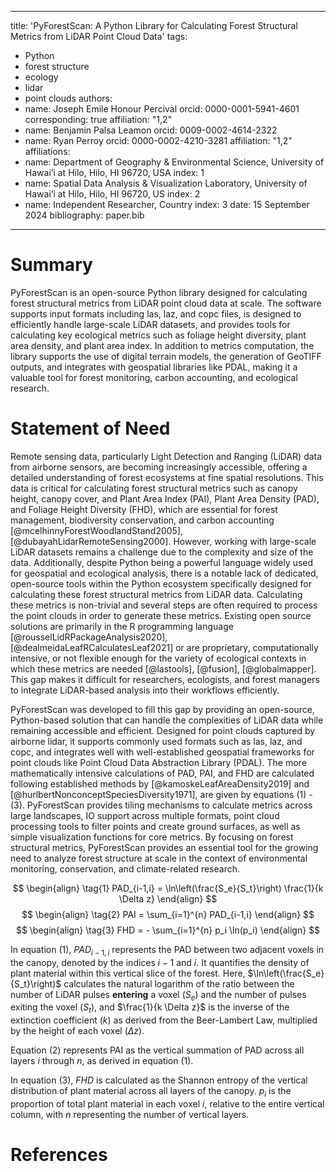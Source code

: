 
---
title: 'PyForestScan: A Python Library for Calculating Forest Structural Metrics from LiDAR Point Cloud Data'
tags:
  - Python
  - forest structure
  - ecology
  - lidar
  - point clouds
authors:
  - name: Joseph Emile Honour Percival
    orcid: 0000-0001-5941-4601
    corresponding: true
    affiliation: "1,2"
  - name: Benjamin Palsa Leamon
    orcid: 0009-0002-4614-2322
  - name: Ryan Perroy
    orcid: 0000-0002-4210-3281
    affiliation: "1,2"
affiliations:
 - name: Department of Geography & Environmental Science, University of Hawai‘i at Hilo, Hilo, HI 96720, USA
   index: 1
 - name: Spatial Data Analysis & Visualization Laboratory, University of Hawai‘i at Hilo, Hilo, HI 96720, US
   index: 2
 - name: Independent Researcher, Country
   index: 3
date: 15 September 2024
bibliography: paper.bib

---

# Summary

PyForestScan is an open-source Python library designed for calculating forest structural metrics from LiDAR point cloud data at scale. The software supports input formats including las, laz, and copc files, is designed to efficiently handle large-scale LiDAR datasets, and provides tools for calculating key ecological metrics such as foliage height diversity, plant area density, and plant area index. In addition to metrics computation, the library supports the use of digital terrain models, the generation of GeoTIFF outputs, and integrates with geospatial libraries like PDAL, making it a valuable tool for forest monitoring, carbon accounting, and ecological research.

# Statement of Need

Remote sensing data, particularly Light Detection and Ranging (LiDAR) data from airborne sensors, are becoming increasingly accessible, offering a detailed understanding of forest ecosystems at fine spatial resolutions. This data is critical for calculating forest structural metrics such as canopy height, canopy cover, and Plant Area Index (PAI), Plant Area Density (PAD), and Foliage Height Diversity (FHD), which are essential for forest management, biodiversity conservation, and carbon accounting [@mcelhinnyForestWoodlandStand2005], [@dubayahLidarRemoteSensing2000]. However, working with large-scale LiDAR datasets remains a challenge due to the complexity and size of the data. Additionally, despite Python being a powerful language widely used for geospatial and ecological analysis, there is a notable lack of dedicated, open-source tools within the Python ecosystem specifically designed for calculating these forest structural metrics from LiDAR data. Calculating these metrics is non-trivial and several steps are often required to process the point clouds in order to generate these metrics. Existing open source solutions are primarily in the R programming language [@rousselLidRPackageAnalysis2020], [@dealmeidaLeafRCalculatesLeaf2021] or are proprietary, computationally intensive, or not flexible enough for the variety of ecological contexts in which these metrics are needed [@lastools], [@fusion], [@globalmapper]. This gap makes it difficult for researchers, ecologists, and forest managers to integrate LiDAR-based analysis into their workflows efficiently.

PyForestScan was developed to fill this gap by providing an open-source, Python-based solution that can handle the complexities of LiDAR data while remaining accessible and efficient. Designed for point clouds captured by airborne lidar, it supports commonly used formats such as las, laz, and copc, and integrates well with well-established geospatial frameworks for point clouds like Point Cloud Data Abstraction Library (PDAL). The more mathematically intensive calculations of PAD, PAI, and FHD are calculated following established methods by [@kamoskeLeafAreaDensity2019] and [@hurlbertNonconceptSpeciesDiversity1971], are given by equations (1) - (3). PyForestScan provides tiling mechanisms to calculate metrics across large landscapes, IO support across multiple formats, point cloud processing tools to filter points and create ground surfaces, as well as simple visualization functions for core metrics. By focusing on forest structural metrics, PyForestScan provides an essential tool for the growing need to analyze forest structure at scale in the context of environmental monitoring, conservation, and climate-related research.


$$
\begin{align}
  \tag{1}
  PAD_{i-1,i} = \ln\left(\frac{S_e}{S_t}\right) \frac{1}{k \Delta z}
\end{align}
$$
$$
\begin{align}
  \tag{2}
  PAI = \sum_{i=1}^{n} PAD_{i-1,i}
\end{align}
$$
$$
\begin{align}
  \tag{3}
  FHD = - \sum_{i=1}^{n} p_i \ln(p_i)
\end{align}
$$

In equation (1), $PAD_{i-1,i}$ represents the PAD between two adjacent voxels in the canopy, denoted by the indices $i-1$ and $i$. It quantifies the density of plant material within this vertical slice of the forest. Here, $\ln\left(\frac{S_e}{S_t}\right)$ calculates the natural logarithm of the ratio between the number of LiDAR pulses **entering** a voxel ($S_e$) and the number of pulses exiting the voxel ($S_t$), and $\frac{1}{k \Delta z}$ is the inverse of the extinction coefficient ($k$) as derived from the Beer-Lambert Law,  multiplied by the height of each voxel ($\Delta z$).

Equation (2) represents PAI as the vertical summation of PAD across all layers $i$ through $n$, as derived in equation (1).

In equation (3), $FHD$ is calculated as the Shannon entropy of the vertical distribution of plant material across all layers of the canopy. $p_i$ is the proportion of total plant material in each voxel $i$, relative to the entire vertical column, with $n$ representing the number of vertical layers. 

# References



